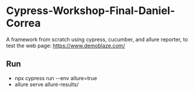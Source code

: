 # Cypress-Workshop-Final-Daniel-Correa
A framework from scratch using cypress, cucumber, and allure reporter, to test the web page: https://www.demoblaze.com/

## Run

* npx cypress run --env allure=true
* allure serve allure-results/